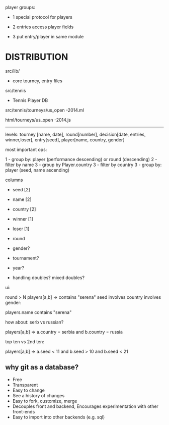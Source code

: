player groups:

- 1 special protocol for players

- 2 entries access player fields
- 3 put entry/player in same module

DISTRIBUTION
============

src/lib/
 - core tourney, entry files

src/tennis
 - Tennis Player DB

src/tennis/tourneys/us_open
 -2014.ml

html/tourneys/us_open
 -2014.js

---

levels: tourney [name, date], round[number], decision[date, entries, winner,loser], entry[seed], player[name, country, gender]

most important ops:

1 - group by: player (performance descending) or round (descending)
2 - filter by name 
3 - group by Player.country
3 - filter by country
3 - group by: player (seed, name ascending)

columns

- seed [2]
- name [2]
- country [2]

- winner [1]
- loser [1]

- round

- gender?
- tournament?
- year?

- handling doubles? mixed doubles?

ui:

round > N
players[a,b] => contains "serena"
seed 
involves country
involves gender:

players.name contains "serena"

how about: serb vs russian?

players[a,b] => a.country = serbia and b.country = russia

top ten vs 2nd ten:

players[a,b] => a.seed < 11 and b.seed > 10 and b.seed < 21

why git as a database?
----------------------

- Free
- Transparent
- Easy to change
- See a history of changes
- Easy to fork, customize, merge
- Decouples front and backend, Encourages experimentation with other front-ends
- Easy to import into other backends (e.g. sql)

